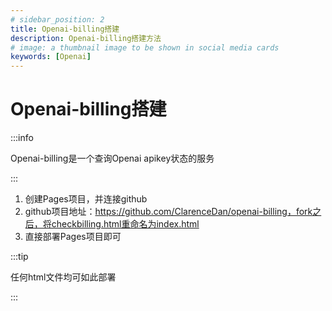 ```yaml
---
# sidebar_position: 2
title: Openai-billing搭建
description: Openai-billing搭建方法
# image: a thumbnail image to be shown in social media cards
keywords: [Openai]
---
```


# Openai-billing搭建

:::info

Openai-billing是一个查询Openai apikey状态的服务

:::
1. 创建Pages项目，并连接github
2. github项目地址：https://github.com/ClarenceDan/openai-billing，fork之后，将checkbilling.html重命名为index.html
3. 直接部署Pages项目即可

:::tip

任何html文件均可如此部署

:::